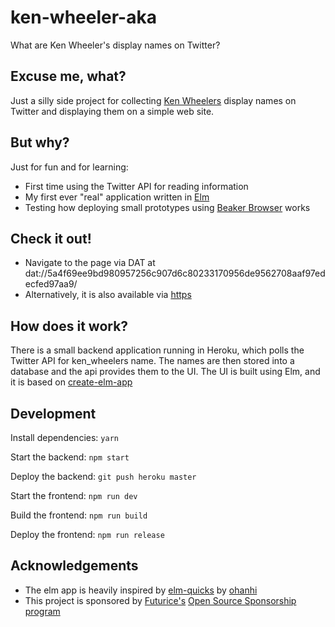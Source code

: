 # ken-wheeler-aka

What are Ken Wheeler's display names on Twitter?

## Excuse me, what?

Just a silly side project for collecting [Ken Wheelers](https://twitter.com/ken_wheeler/) display names on Twitter and displaying them on a simple web site.

## But why?

Just for fun and for learning:

- First time using the Twitter API for reading information
- My first ever "real" application written in [Elm](http://elm-lang.org/)
- Testing how deploying small prototypes using [Beaker Browser](https://beakerbrowser.com/) works

## Check it out!

- Navigate to the page via DAT at dat://5a4f69ee9bd980957256c907d6c80233170956de9562708aaf97edecfed97aa9/
- Alternatively, it is also available via [https](https://ken-wheeler-aka.hashbase.io/)

## How does it work?

There is a small backend application running in Heroku, which polls the Twitter API for ken_wheelers name.
The names are then stored into a database and the api provides them to the UI.
The UI is built using Elm, and it is based on [create-elm-app](https://github.com/halfzebra/create-elm-app)

## Development

Install dependencies: `yarn`

Start the backend: `npm start`

Deploy the backend: `git push heroku master`

Start the frontend: `npm run dev`

Build the frontend: `npm run build`

Deploy the frontend: `npm run release`

## Acknowledgements

- The elm app is heavily inspired by [elm-quicks](https://github.com/ohanhi/elm-quicks/) by [ohanhi](https://github.com/ohanhi/)
- This project is sponsored by [Futurice's](https://futurice.com/) [Open Source Sponsorship program](http://spiceprogram.org/oss-sponsorship)
